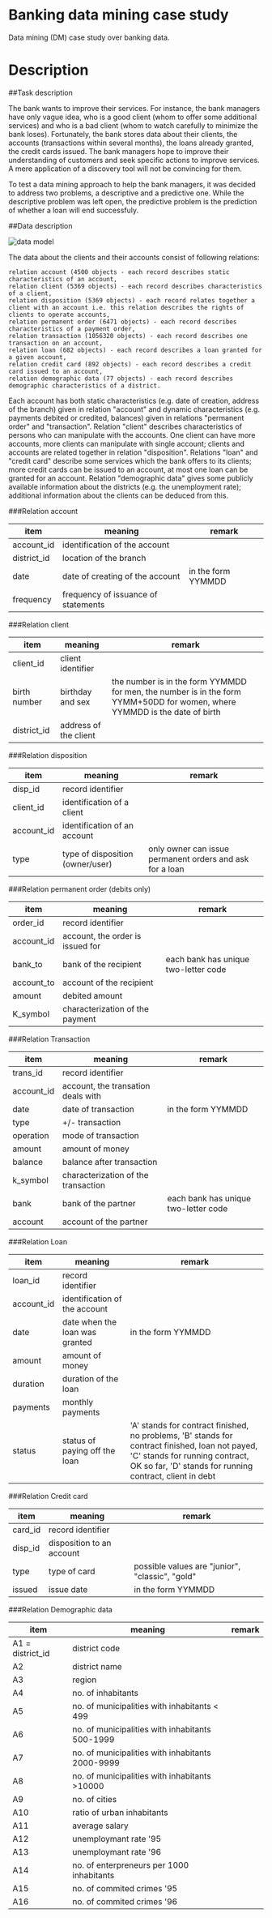 # Banking data mining case study

Data mining (DM) case study over banking data.

# Description 

##Task description

The bank wants to improve their services. For instance, the bank managers have only vague idea, who is a good client (whom to offer some additional services) and who is a bad client (whom to watch carefully to minimize the bank loses). Fortunately, the bank stores data about their clients, the accounts (transactions within several months), the loans already granted, the credit cards issued. The bank managers hope to improve their understanding of customers and seek specific actions to improve services. A mere application of a discovery tool will not be convincing for them.  

To test a data mining approach to help the bank managers, it was decided to address two problems, a descriptive and a predictive one. While the descriptive problem was left open, the predictive problem is the prediction of whether a loan will end successfuly.

##Data description

![data model](http://lisp.vse.cz/pkdd99/data.gif)

The data about the clients and their accounts consist of following relations:

    relation account (4500 objects - each record describes static characteristics of an account,
    relation client (5369 objects) - each record describes characteristics of a client,
    relation disposition (5369 objects) - each record relates together a client with an account i.e. this relation describes the rights of clients to operate accounts,
    relation permanent order (6471 objects) - each record describes characteristics of a payment order,
    relation transaction (1056320 objects) - each record describes one transaction on an account,
    relation loan (682 objects) - each record describes a loan granted for a given account,
    relation credit card (892 objects) - each record describes a credit card issued to an account,
    relation demographic data (77 objects) - each record describes demographic characteristics of a district.

Each account has both static characteristics (e.g. date of creation, address of the branch) given in relation "account" and dynamic characteristics (e.g. payments debited or credited, balances) given in relations "permanent order" and "transaction". Relation "client" describes characteristics of persons who can manipulate with the accounts. One client can have more accounts, more clients can manipulate with single account; clients and accounts are related together in relation "disposition". Relations "loan" and "credit card" describe some services which the bank offers to its clients; more credit cards can be issued to an account, at most one loan can be granted for an account. Relation "demographic data" gives some publicly available information about the districts (e.g. the unemployment rate); additional information about the clients can be deduced from this.

 
###Relation account

| item        | meaning                             | remark             |
|-------------|-------------------------------------|--------------------|
| account_id  | identification of the account       |                    |
| district_id | location of the branch              |                    |
| date        | date of creating of the account     | in the form YYMMDD |
| frequency   | frequency of issuance of statements |                    |
     
###Relation client

 
| item                                           | meaning               | remark                                    |
|------------------------------------------------|-----------------------|-------------------------------------------|
| client_id                                      | client identifier     |                                           |
| birth number                                   | birthday and sex      | the number is in the form YYMMDD for men, the number is in the form YYMM+50DD for women, where YYMMDD is the date of birth |
| district_id                                    | address of the client |                                           |

     
###Relation disposition

| item       | meaning                          | remark                                                   |
|------------|----------------------------------|----------------------------------------------------------|
| disp_id    | record identifier                |                                                          |
| client_id  | identification of a client       |                                                          |
| account_id | identification of an account     |                                                          |
| type       | type of disposition (owner/user) | only owner can issue permanent orders and ask for a loan |

     
###Relation permanent order (debits only)

| item       | meaning                          | remark                               |
|------------|----------------------------------|--------------------------------------|
| order_id   | record identifier                |                                      |
| account_id | account, the order is issued for |                                      |
| bank_to    | bank of the recipient            | each bank has unique two-letter code |
| account_to | account of the recipient         |                                      |
| amount     | debited amount                   |                                      |
| K_symbol   | characterization of the payment  |                                      |

     
###Relation Transaction

| item       | meaning                             | remark                               |
|------------|-------------------------------------|--------------------------------------|
| trans_id   | record identifier                   |                                      |
| account_id | account, the transation deals with  |                                      |
| date       | date of transaction                 | in the form YYMMDD                   |
| type       | +/- transaction                     |                                      |
| operation  | mode of transaction                 |                                      |
| amount     | amount of money                     |                                      |
| balance    | balance after transaction           |                                      |
| k_symbol   | characterization of the transaction |                                      |
| bank       | bank of the partner                 | each bank has unique two-letter code |
| account    | account of the partner              |                                      |
     
###Relation Loan

| item       | meaning                        | remark                                                                                                                                                                                       |
|------------|--------------------------------|----------------------------------------------------------------------------------------------------------------------------------------------------------------------------------------------|
| loan_id    | record identifier              |                                                                                                                                                                                              |
| account_id | identification of the account  |                                                                                                                                                                                              |
| date       | date when the loan was granted | in the form YYMMDD                                                                                                                                                                           |
| amount     | amount of money                |                                                                                                                                                                                              |
| duration   | duration of the loan           |                                                                                                                                                                                              |
| payments   | monthly payments               |                                                                                                                                                                                              |
| status     | status of paying off the loan  | 'A' stands for contract finished, no problems, 'B' stands for contract finished, loan not payed, 'C' stands for running contract, OK so far, 'D' stands for running contract, client in debt |
     
###Relation Credit card

| item    | meaning                   | remark                                          |
|---------|---------------------------|-------------------------------------------------|
| card_id | record identifier         |                                                 |
| disp_id | disposition to an account |                                                 |
| type    | type of card              | possible values are "junior", "classic", "gold" |
| issued  | issue date                | in the form YYMMDD                              |

     
###Relation Demographic data

| item             | meaning                                          | remark |
|------------------|--------------------------------------------------|--------|
| A1 = district_id | district code                                    |        |
| A2               | district name                                    |        |
| A3               | region                                           |        |
| A4               | no. of inhabitants                               |        |
| A5               | no. of municipalities with inhabitants &lt; 499  |        |
| A6               | no. of municipalities with inhabitants 500-1999  |        |
| A7               | no. of municipalities with inhabitants 2000-9999 |        |
| A8               | no. of municipalities with inhabitants &gt;10000 |        |
| A9               | no. of cities                                    |        |
| A10              | ratio of urban inhabitants                       |        |
| A11              | average salary                                   |        |
| A12              | unemploymant rate '95                            |        |
| A13              | unemploymant rate '96                            |        |
| A14              | no. of enterpreneurs per 1000 inhabitants        |        |
| A15              | no. of commited crimes '95                       |        |
| A16              | no. of commited crimes '96                       |        |

